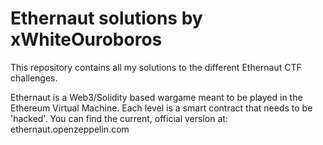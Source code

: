 # Ethernaut solutions by xWhiteOuroboros
This repository contains all my solutions to the different Ethernaut CTF challenges.

Ethernaut is a Web3/Solidity based wargame meant to be played in the Ethereum Virtual Machine. Each level is a smart contract that needs to be 'hacked'.
You can find the current, official version at: ethernaut.openzeppelin.com
